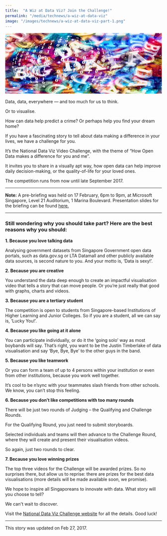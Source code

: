 ```yaml
---
title:  "A Wiz at Data Viz? Join the Challenge!"
permalink: "/media/technews/a-wiz-at-data-viz"
image: "/images/technews/a-wiz-at-data-viz-part-1.png"
---
```


![A Wiz at Data Viz? Join the Challenge!](/images/technews/a-wiz-at-data-viz-part-1.png)

Data, data, everywhere — and too much for us to think.

Or to visualise.

How can data help predict a crime? Or perhaps help you find your dream home?

If you have a fascinating story to tell about data making a difference in your lives, we have a challenge for you.

It’s the National Data Viz Video Challenge, with the theme of “How Open Data makes a difference for you and me”.

It invites you to share in a visually apt way, how open data can help improve daily decision-making, or the quality-of-life for your loved ones.

The competition runs from now until late September 2017.

---

**Note:** A pre-briefing was held on 17 February, 6pm to 9pm, at Microsoft Singapore, Level 21 Auditorium, 1 Marina Boulevard. Presentation slides for the briefing can be found [here.](https://www.tech.gov.sg/datavizsg)

---

### **Still wondering why you should take part? Here are the best reasons why you should:**
**1. Because you love talking data**

Analysing government datasets from Singapore Government open data portals, such as data.gov.sg or LTA Datamall and other publicly available data sources, is second nature to you. And your motto is, ‘Data is sexy!’.

**2. Because you are creative**

You understand the data deep enough to create an impactful visualisation video that tells a story that can move people. Or you’re just really that good with graphs, charts and videos.

**3. Because you are a tertiary student**

 The competition is open to students from Singapore-based Institutions of Higher Learning and Junior Colleges. So if you are a student, all we can say is, ‘Lucky You!’.

**4. Because you like going at it alone**

You can participate individually, or do it the ‘going solo’ way as most boybands will say. That’s right, you want to be the Justin Timberlake of data visualisation and say ‘Bye, Bye, Bye’ to the other guys in the band.

**5. Because you like teamwork**

Or you can form a team of up to 4 persons within your institution or even from other institutions, because you work well together.

It’s cool to be n’sync with your teammates slash friends from other schools. We know, you can’t stop this feeling.

**6. Because you don’t like competitions with too many rounds**

There will be just two rounds of Judging – the Qualifying and Challenge Rounds.

For the Qualifying Round, you just need to submit storyboards.

Selected individuals and teams will then advance to the Challenge Round, where they will create and present their visualisation videos.

So again, just two rounds to clear.

**7. Because you love winning prizes**

The top three videos for the Challenge will be awarded prizes. So no surprises there, but allow us to reprise: there are prizes for the best data visualisations (more details will be made available soon, we promise).

 

 

We hope to inspire all Singaporeans to innovate with data. What story will you choose to tell?

We can't wait to discover.

Visit the [National Data Viz Challenge website](https://www.tech.gov.sg/DataVizSG) for all the details. Good luck!

---

This story was updated on Feb 27, 2017.
